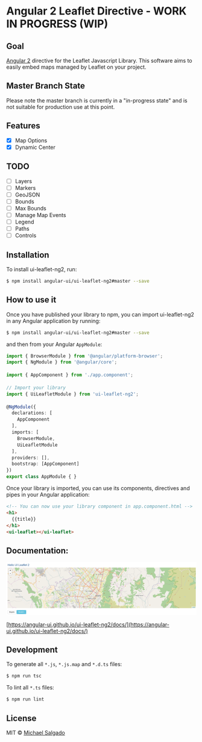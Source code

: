# Angular 2 Leaflet Directive - WORK IN PROGRESS (WIP)

## Goal

[Angular 2](https://angular.io) directive for the Leaflet Javascript Library. This software aims to easily embed maps managed by Leaflet on your project.

## Master Branch State

Please note the master branch is currently in a "in-progress state" and is not suitable for production use at this point.

## Features

- [x] Map Options
- [x] Dynamic Center

## TODO

- [ ] Layers
- [ ] Markers
- [ ] GeoJSON
- [ ] Bounds
- [ ] Max Bounds
- [ ] Manage Map Events
- [ ] Legend
- [ ] Paths
- [ ] Controls

## Installation

To install ui-leaflet-ng2, run:

```bash
$ npm install angular-ui/ui-leaflet-ng2#master --save
```

## How to use it

Once you have published your library to npm, you can import ui-leaflet-ng2 in any Angular application by running:

```bash
$ npm install angular-ui/ui-leaflet-ng2#master --save
```

and then from your Angular `AppModule`:

```typescript
import { BrowserModule } from '@angular/platform-browser';
import { NgModule } from '@angular/core';

import { AppComponent } from './app.component';

// Import your library
import { UiLeafletModule } from 'ui-leaflet-ng2';

@NgModule({
  declarations: [
    AppComponent
  ],
  imports: [
    BrowserModule,
    UiLeafletModule
  ],
  providers: [],
  bootstrap: [AppComponent]
})
export class AppModule { }
```

Once your library is imported, you can use its components, directives and pipes in your Angular application:

```html
<!-- You can now use your library component in app.component.html -->
<h1>
  {{title}}
</h1>
<ui-leaflet></ui-leaflet>
```

## Documentation:

![UI Leaflet for Angular 2](docs/images/ui-leaflet-ng2.png)

[https://angular-ui.github.io/ui-leaflet-ng2/docs/](https://angular-ui.github.io/ui-leaflet-ng2/docs/)

## Development

To generate all `*.js`, `*.js.map` and `*.d.ts` files:

```bash
$ npm run tsc
```

To lint all `*.ts` files:

```bash
$ npm run lint
```

## License

MIT © [Michael Salgado](mailto:elesdoar@gmail.com)
